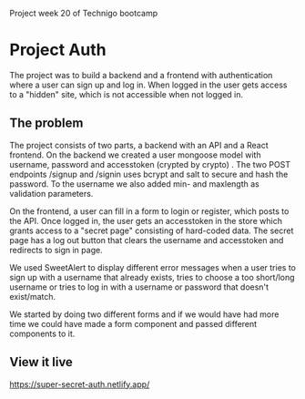 Project week 20 of Technigo bootcamp

# Project Auth

The project was to build a backend and a frontend with authentication where a user can sign up and log in.
When logged in the user gets access to a "hidden" site, which is not accessible when not logged in.

## The problem

The project consists of two parts, a backend with an API and a React frontend.
On the backend we created a user mongoose model with username, password and accesstoken (crypted by crypto) .
The two POST endpoints /signup and /signin uses bcrypt and salt to secure and hash the password.
To the username we also added min- and maxlength as validation parameters.

On the frontend, a user can fill in a form to login or register, which posts to the API. Once logged in, the user gets an accesstoken in the store which grants access to a "secret page" consisting of hard-coded data. The secret page has a log out button that clears the username and accesstoken and redirects to sign in page.

We used SweetAlert to display different error messages when a user tries to sign up with a username that already exists, tries to choose a too short/long username or tries to log in with a username or password that doesn't exist/match.

We started by doing two different forms and if we would have had more time we could have made a form component and passed different components to it.

## View it live

https://super-secret-auth.netlify.app/
